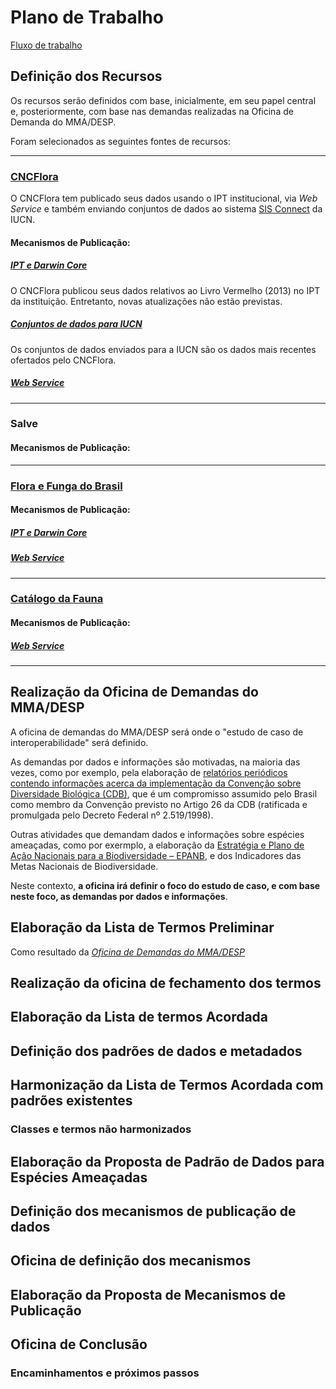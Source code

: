 # Plano de Trabalho

[Fluxo de trabalho](fluxograma.md)

## Definição dos Recursos

Os recursos serão definidos com base, inicialmente, em seu papel central e, posteriormente, com base nas demandas realizadas na Oficina de Demanda do MMA/DESP.

Foram selecionados as seguintes fontes de recursos:

---

### [CNCFlora](http://cncflora.jbrj.gov.br)

O CNCFlora tem publicado seus dados usando o IPT institucional, via _Web Service_ e também enviando conjuntos de dados ao sistema [SIS Connect](https://connect.iucnredlist.org) da IUCN.

#### Mecanismos de Publicação:

##### [IPT e Darwin Core](http://ipt.jbrj.gov.br/jbrj/resource?r=redlist\_2013\_taxons)

O CNCFlora publicou seus dados relativos ao Livro Vermelho (2013) no IPT da instituição. Entretanto, novas atualizações não estão previstas.

##### [Conjuntos de dados para IUCN](https://drive.google.com/file/d/1idSHoHEM51Qxu3CY10ke10lrJ7wnYU8o/view?usp=sharing)

Os conjuntos de dados enviados para a IUCN são os dados mais recentes ofertados pelo CNCFlora.

##### [_Web Service_](http://cncflora.jbrj.gov.br/services/index.html)

---

### Salve

#### Mecanismos de Publicação:

---

### [Flora e Funga do Brasil](http://floradobrasil.jbrj.gov.br/reflora/listaBrasil/PrincipalUC/PrincipalUC.do)

#### Mecanismos de Publicação:

##### [IPT e Darwin Core](http://ipt.jbrj.gov.br/jbrj/resource?r=lista\_especies\_flora\_brasil)

##### [_Web Service_](https://servicos.jbrj.gov.br/v2/flora/)

---

### [Catálogo da Fauna](http://fauna.jbrj.gov.br/fauna/listaBrasil/ConsultaPublicaUC/ConsultaPublicaUC.do)

#### Mecanismos de Publicação:

##### [_Web Service_](https://drive.google.com/file/d/1Vy2\_-xTOF3JC992dlivp9oQYTCKLzVXe/view?usp=sharing)

---

## Realização da Oficina de Demandas do MMA/DESP

A oficina de demandas do MMA/DESP será onde o "estudo de caso de interoperabilidade" será definido.

As demandas por dados e informações são motivadas, na maioria das vezes, como por exemplo, pela elaboração de [relatórios periódicos contendo informações acerca da implementação da Convenção sobre Diversidade Biológica (CDB)](https://antigo.mma.gov.br/biodiversidade/conven%C3%A7%C3%A3o-da-diversidade-biol%C3%B3gica/relatorios-brasileiros.html), que é um compromisso assumido pelo Brasil como membro da Convenção previsto no Artigo 26 da CDB (ratificada e promulgada pelo Decreto Federal nº 2.519/1998).

Outras atividades que demandam dados e informações sobre espécies ameaçadas, como por exermplo, a elaboração da [Estratégia e Plano de Ação Nacionais para a Biodiversidade – EPANB](https://antigo.mma.gov.br/biodiversidade/conven%C3%A7%C3%A3o-da-diversidade-biol%C3%B3gica/estrat%C3%A9gia-e-plano-de-a%C3%A7%C3%A3o-nacionais-para-a-biodiversidade-epanb.html), e dos Indicadores das Metas Nacionais de Biodiversidade.

Neste contexto, **a oficina irá definir o foco do estudo de caso, e com base neste foco, as demandas por dados e informações**.

## Elaboração da **Lista de Termos Preliminar**

Como resultado da [*Oficina de Demandas do MMA/DESP*](https://github.com/edalcin/MMA-Ameacadas/blob/main/plano-de-trabalho/plano-de-trabalho.md#realiza%C3%A7%C3%A3o-da-oficina-de-demandas-do-mmadesp)

## Realização da oficina de fechamento dos termos

## Elaboração da **Lista de termos Acordada**

## Definição dos padrões de dados e metadados

## Harmonização da **Lista de Termos Acordada** com padrões existentes

### Classes e termos não harmonizados

## Elaboração da **Proposta de Padrão de Dados para Espécies Ameaçadas**

## Definição dos mecanismos de publicação de dados

## Oficina de definição dos mecanismos

## Elaboração da **Proposta de Mecanismos de Publicação**

## Oficina de Conclusão

### Encaminhamentos e próximos passos
